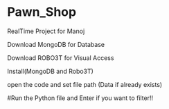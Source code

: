 # Pawn_Shop

RealTime Project for Manoj

Download MongoDB for Database

Download ROBO3T for Visual Access

Install(MongoDB and Robo3T)

open the code and set file path (Data if already exists)

#Run the Python file and Enter if you want to filter!!
